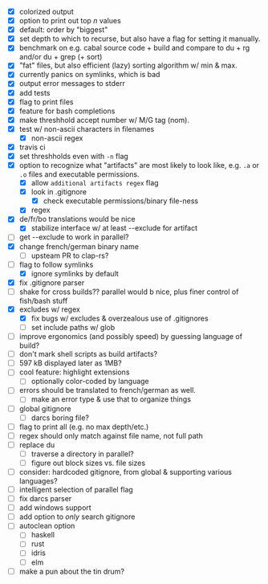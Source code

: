 - [x] colorized output
- [x] option to print out top *n* values
- [x] default: order by "biggest"
- [x] set depth to which to recurse, but also have a flag for setting it
  manually.
- [x] benchmark on e.g. cabal source code + build and compare to du + rg and/or
  du + grep (+ sort)
- [x] "fat" files, but also efficient (lazy) sorting algorithm w/ min & max.
- [x] currently panics on symlinks, which is bad
- [x] output error messages to stderr
- [x] add tests
- [x] flag to print files
- [x] feature for bash completions
- [x] make threshhold accept number w/ M/G tag (nom).
- [x] test w/ non-ascii characters in filenames
  - [x] non-ascii regex
- [x] travis ci
- [x] set threshholds even with `-n` flag
- [x] option to recognize what "artifacts" are most likely to look like, e.g. `.a` or
  `.o` files and executable permissions.
  - [x] allow `additional artifacts regex` flag
  - [x] look in .gitignore
    - [x] check executable permissions/binary file-ness
  - [x] regex
- [x] de/fr/bo translations would be nice
  - [x] stabilize interface w/ at least --exclude for artifact
- [ ] get --exclude to work in parallel?
- [x] change french/german binary name
  - [ ] upsteam PR to clap-rs?
- [ ] flag to follow symlinks
  - [x] ignore symlinks by default
- [x] fix .gitignore parser
- [ ] shake for cross builds?? parallel would b nice, plus finer control of
  fish/bash stuff
- [x] excludes w/ regex
  - [x] fix bugs w/ excludes & overzealous use of .gitignores
  - [ ] set include paths w/ glob
- [ ] improve ergonomics (and possibly speed) by guessing language of build?
- [ ] don't mark shell scripts as build artifacts?
- [ ] 597 kB displayed later as 1MB?
- [ ] cool feature: highlight extensions
  - [ ] optionally color-coded by language
- [ ] errors should be translated to french/german as well.
  - [ ] make an error type & use that to organize things
- [ ] global gitignore
  - [ ] darcs boring file?
- [ ] flag to print all (e.g. no max depth/etc.)
- [ ] regex should only match against file name, not full path
- [ ] replace du
  - [ ] traverse a directory in parallel?
  - [ ] figure out block sizes vs. file sizes
- [ ] consider: hardcoded gitignore, from global & supporting various languages?
- [ ] intelligent selection of parallel flag
- [ ] fix darcs parser
- [ ] add windows support
- [ ] add option to *only* search gitignore
- [ ] autoclean option
  - [ ] haskell
  - [ ] rust
  - [ ] idris
  - [ ] elm
- [ ] make a pun about the tin drum?
